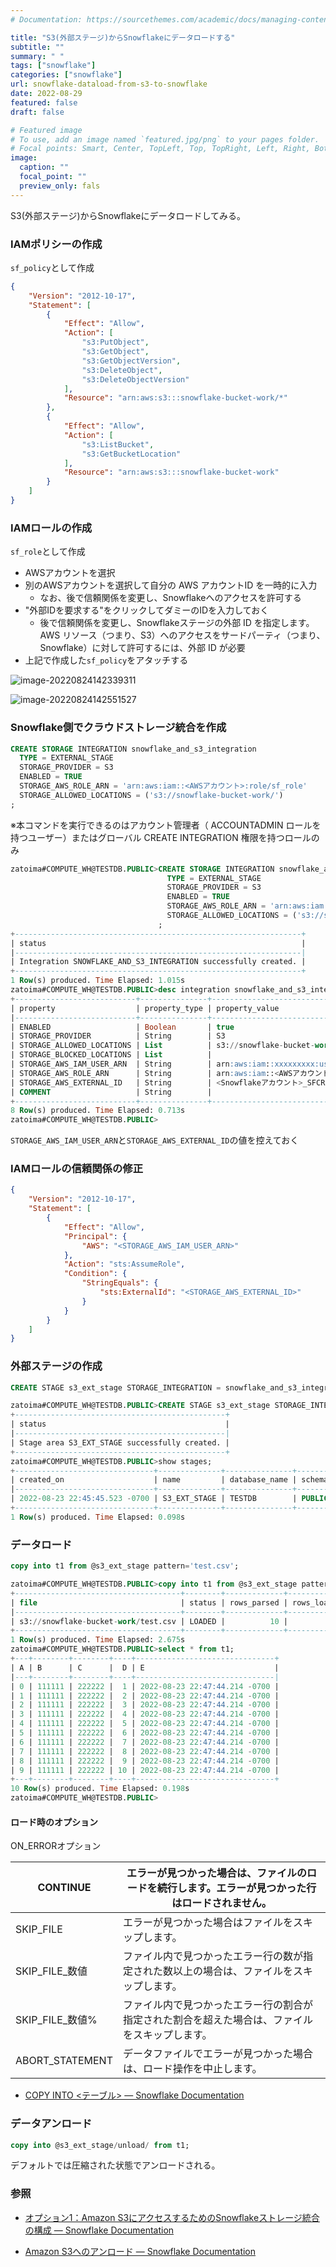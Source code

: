 ```yaml
---
# Documentation: https://sourcethemes.com/academic/docs/managing-content/

title: "S3(外部ステージ)からSnowflakeにデータロードする"
subtitle: ""
summary: " "
tags: ["snowflake"]
categories: ["snowflake"]
url: snowflake-dataload-from-s3-to-snowflake
date: 2022-08-29
featured: false
draft: false

# Featured image
# To use, add an image named `featured.jpg/png` to your pages folder.
# Focal points: Smart, Center, TopLeft, Top, TopRight, Left, Right, BottomLeft, Bottom, BottomRight.
image:
  caption: ""
  focal_point: ""
  preview_only: fals
---
```


S3(外部ステージ)からSnowflakeにデータロードしてみる。

### IAMポリシーの作成

`sf_policy`として作成

```json
{
    "Version": "2012-10-17",
    "Statement": [
        {
            "Effect": "Allow",
            "Action": [
                "s3:PutObject",
                "s3:GetObject",
                "s3:GetObjectVersion",
                "s3:DeleteObject",
                "s3:DeleteObjectVersion"
            ],
            "Resource": "arn:aws:s3:::snowflake-bucket-work/*"
        },
        {
            "Effect": "Allow",
            "Action": [
                "s3:ListBucket",
                "s3:GetBucketLocation"
            ],
            "Resource": "arn:aws:s3:::snowflake-bucket-work"
        }
    ]
}
```

### IAMロールの作成

`sf_role`として作成

- AWSアカウントを選択
- 別のAWSアカウントを選択して自分の AWS アカウントID を一時的に入力
  - なお、後で信頼関係を変更し、Snowflakeへのアクセスを許可する
- "外部IDを要求する"をクリックしてダミーのIDを入力しておく
  - 後で信頼関係を変更し、Snowflakeステージの外部 ID を指定します。AWS リソース（つまり、S3）へのアクセスをサードパーティ（つまり、Snowflake）に対して許可するには、外部 ID が必要
- 上記で作成した`sf_policy`をアタッチする

![image-20220824142339311](image-20220824142339311.png)

![image-20220824142551527](image-20220824142551527.png)

### Snowflake側でクラウドストレージ統合を作成

```sql
CREATE STORAGE INTEGRATION snowflake_and_s3_integration
  TYPE = EXTERNAL_STAGE
  STORAGE_PROVIDER = S3
  ENABLED = TRUE
  STORAGE_AWS_ROLE_ARN = 'arn:aws:iam::<AWSアカウント>:role/sf_role'
  STORAGE_ALLOWED_LOCATIONS = ('s3://snowflake-bucket-work/')
;
```

※本コマンドを実行できるのはアカウント管理者（ ACCOUNTADMIN ロールを持つユーザー）またはグローバル CREATE INTEGRATION 権限を持つロールのみ

```sql
zatoima#COMPUTE_WH@TESTDB.PUBLIC>CREATE STORAGE INTEGRATION snowflake_and_s3_integration
                                   TYPE = EXTERNAL_STAGE
                                   STORAGE_PROVIDER = S3
                                   ENABLED = TRUE
                                   STORAGE_AWS_ROLE_ARN = 'arn:aws:iam::<AWSアカウント>:role/sf_role'
                                   STORAGE_ALLOWED_LOCATIONS = ('s3://snowflake-bucket-work/')
                                 ;
+----------------------------------------------------------------+              
| status                                                         |
|----------------------------------------------------------------|
| Integration SNOWFLAKE_AND_S3_INTEGRATION successfully created. |
+----------------------------------------------------------------+
1 Row(s) produced. Time Elapsed: 1.015s
zatoima#COMPUTE_WH@TESTDB.PUBLIC>desc integration snowflake_and_s3_integration;
+---------------------------+---------------+------------------------------------------------+------------------+
| property                  | property_type | property_value                                 | property_default |
|---------------------------+---------------+------------------------------------------------+------------------|
| ENABLED                   | Boolean       | true                                           | false            |
| STORAGE_PROVIDER          | String        | S3                                             |                  |
| STORAGE_ALLOWED_LOCATIONS | List          | s3://snowflake-bucket-work/                    | []               |
| STORAGE_BLOCKED_LOCATIONS | List          |                                                | []               |
| STORAGE_AWS_IAM_USER_ARN  | String        | arn:aws:iam::xxxxxxxxx:user/qvl6-s-jpss8756 |                  |
| STORAGE_AWS_ROLE_ARN      | String        | arn:aws:iam::<AWSアカウント>:role/sf_role         |                  |
| STORAGE_AWS_EXTERNAL_ID   | String        | <Snowflakeアカウント>_SFCRole=3_ZGmPmtzjlkklddeysL+zqym2qW8= |                  |
| COMMENT                   | String        |                                                |                  |
+---------------------------+---------------+------------------------------------------------+------------------+
8 Row(s) produced. Time Elapsed: 0.713s
zatoima#COMPUTE_WH@TESTDB.PUBLIC>
```

`STORAGE_AWS_IAM_USER_ARN`と`STORAGE_AWS_EXTERNAL_ID`の値を控えておく

### IAMロールの信頼関係の修正



```json
{
	"Version": "2012-10-17",
	"Statement": [
		{
			"Effect": "Allow",
			"Principal": {
				"AWS": "<STORAGE_AWS_IAM_USER_ARN>"
			},
			"Action": "sts:AssumeRole",
			"Condition": {
				"StringEquals": {
					"sts:ExternalId": "<STORAGE_AWS_EXTERNAL_ID>"
				}
			}
		}
	]
}
```

### 外部ステージの作成

```sql
CREATE STAGE s3_ext_stage STORAGE_INTEGRATION = snowflake_and_s3_integration URL = 's3://snowflake-bucket-work/';
```

```sql
zatoima#COMPUTE_WH@TESTDB.PUBLIC>CREATE STAGE s3_ext_stage STORAGE_INTEGRATION = snowflake_and_s3_integration URL = 's3://snowflake-bucket-work/';
+-----------------------------------------------+                               
| status                                        |
|-----------------------------------------------|
| Stage area S3_EXT_STAGE successfully created. |
+-----------------------------------------------+
zatoima#COMPUTE_WH@TESTDB.PUBLIC>show stages;
+-------------------------------+--------------+---------------+-------------+-----------------------------+-----------------+--------------------+--------------+---------+----------------+----------+-------+----------------------+------------------------------+
| created_on                    | name         | database_name | schema_name | url                         | has_credentials | has_encryption_key | owner        | comment | region         | type     | cloud | notification_channel | storage_integration          |
|-------------------------------+--------------+---------------+-------------+-----------------------------+-----------------+--------------------+--------------+---------+----------------+----------+-------+----------------------+------------------------------|
| 2022-08-23 22:45:45.523 -0700 | S3_EXT_STAGE | TESTDB        | PUBLIC      | s3://snowflake-bucket-work/ | N               | N                  | ACCOUNTADMIN |         | ap-northeast-1 | EXTERNAL | AWS   | NULL                 | SNOWFLAKE_AND_S3_INTEGRATION |
+-------------------------------+--------------+---------------+-------------+-----------------------------+-----------------+--------------------+--------------+---------+----------------+----------+-------+----------------------+------------------------------+
1 Row(s) produced. Time Elapsed: 0.098s
```

### データロード

```sql
copy into t1 from @s3_ext_stage pattern='test.csv';
```

```sql
zatoima#COMPUTE_WH@TESTDB.PUBLIC>copy into t1 from @s3_ext_stage pattern='test.csv';
+-------------------------------------+--------+-------------+-------------+-------------+-------------+-------------+------------------+-----------------------+-------------------------+
| file                                | status | rows_parsed | rows_loaded | error_limit | errors_seen | first_error | first_error_line | first_error_character | first_error_column_name |
|-------------------------------------+--------+-------------+-------------+-------------+-------------+-------------+------------------+-----------------------+-------------------------|
| s3://snowflake-bucket-work/test.csv | LOADED |          10 |          10 |           1 |           0 | NULL        |             NULL |                  NULL | NULL                    |
+-------------------------------------+--------+-------------+-------------+-------------+-------------+-------------+------------------+-----------------------+-------------------------+
1 Row(s) produced. Time Elapsed: 2.675s
zatoima#COMPUTE_WH@TESTDB.PUBLIC>select * from t1;
+---+--------+--------+----+-------------------------------+                    
| A | B      | C      |  D | E                             |
|---+--------+--------+----+-------------------------------|
| 0 | 111111 | 222222 |  1 | 2022-08-23 22:47:44.214 -0700 |
| 1 | 111111 | 222222 |  2 | 2022-08-23 22:47:44.214 -0700 |
| 2 | 111111 | 222222 |  3 | 2022-08-23 22:47:44.214 -0700 |
| 3 | 111111 | 222222 |  4 | 2022-08-23 22:47:44.214 -0700 |
| 4 | 111111 | 222222 |  5 | 2022-08-23 22:47:44.214 -0700 |
| 5 | 111111 | 222222 |  6 | 2022-08-23 22:47:44.214 -0700 |
| 6 | 111111 | 222222 |  7 | 2022-08-23 22:47:44.214 -0700 |
| 7 | 111111 | 222222 |  8 | 2022-08-23 22:47:44.214 -0700 |
| 8 | 111111 | 222222 |  9 | 2022-08-23 22:47:44.214 -0700 |
| 9 | 111111 | 222222 | 10 | 2022-08-23 22:47:44.214 -0700 |
+---+--------+--------+----+-------------------------------+
10 Row(s) produced. Time Elapsed: 0.198s
zatoima#COMPUTE_WH@TESTDB.PUBLIC>

```

#### ロード時のオプション

ON_ERRORオプション

| CONTINUE        | エラーが見つかった場合は、ファイルのロードを続行します。エラーが見つかった行はロードされません。 |
| --------------- | ------------------------------------------------------------ |
| SKIP_FILE       | エラーが見つかった場合はファイルをスキップします。           |
| SKIP_FILE_数値  | ファイル内で見つかったエラー行の数が指定された数以上の場合は、ファイルをスキップします。 |
| SKIP_FILE_数値% | ファイル内で見つかったエラー行の割合が指定された割合を超えた場合は、ファイルをスキップします。 |
| ABORT_STATEMENT | データファイルでエラーが見つかった場合は、ロード操作を中止します。 |

- [COPY INTO <テーブル> — Snowflake Documentation](https://docs.snowflake.com/ja/sql-reference/sql/copy-into-table.html#copy-options-copyoptions)

### データアンロード

```sql
copy into @s3_ext_stage/unload/ from t1;
```

デフォルトでは圧縮された状態でアンロードされる。

### 参照

- [オプション1：Amazon S3にアクセスするためのSnowflakeストレージ統合の構成 — Snowflake Documentation](https://docs.snowflake.com/ja/user-guide/data-load-s3-config-storage-integration.html)

- [Amazon S3へのアンロード — Snowflake Documentation](https://docs.snowflake.com/ja/user-guide/data-unload-s3.html#unloading-into-amazon-s3)
